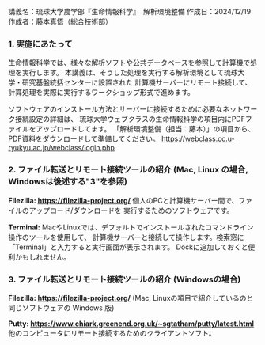 
講義名：琉球大学農学部『生命情報科学』　解析環境整備
作成日：2024/12/19
作成者：藤本真悟（総合技術部）

### 1. 実施にあたって

生命情報科学では、様々な解析ソフトや公共データベースを参照して計算機で処理を実行します。
本講義は、そうした処理を実行する解析環境として琉球大学・研究基盤統括センターに設置された
計算機サーバーにリモート接続して、計算処理を実際に実行するワークショップ形式で進めます。

ソフトウェアのインストール方法とサーバーに接続するために必要なネットワーク接続設定の詳細は、
琉球大学ウェブクラスの生命情報科学の項目内にPDFファイルをアップロードしてます。
「解析環境整備（担当：藤本）」の項目から、PDF資料をダウンロードして準備してください。
https://webclass.cc.u-ryukyu.ac.jp/webclass/login.php


### 2. ファイル転送とリモート接続ツールの紹介 (Mac, Linux の場合, Windowsは後述する"3"を参照)

**Filezilla: https://filezilla-project.org/**
個人のPCと計算機サーバー間で、ファイルのアップロード/ダウンロードを
実行するためのソフトウェアです。

**Terminal:**
MacやLinuxでは、デフォルトでインストールされたコマンドライン操作のツールを使用して、
計算機サーバーと接続して操作します。検索窓に「Terminal」と入力すると実行画面が表示されます。
Dockに追加しておくと便利かもしれません。


### 3. ファイル転送とリモート接続ツールの紹介 (Windowsの場合)

**Filezilla: https://filezilla-project.org/**
(Mac, Linuxの項目で紹介しているのと同じソフトウェアの Windows 版)

**Putty: https://www.chiark.greenend.org.uk/~sgtatham/putty/latest.html**
他のコンピュータにリモート接続するためのクライアントソフト。

